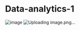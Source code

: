# Data-analytics-1

![image](https://github.com/Iv0cheer/Data-analytics-1/assets/112684546/07631999-e8e7-430f-9130-640f38889ec6)
![Uploading image.png…]()
